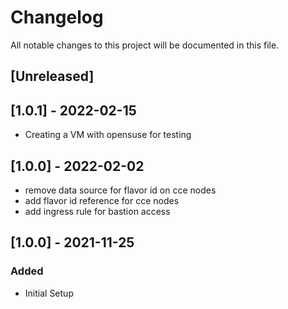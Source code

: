 # Changelog

All notable changes to this project will be documented in this file.

## [Unreleased]

## [1.0.1] - 2022-02-15

- Creating a VM with opensuse for testing

## [1.0.0] - 2022-02-02

- remove data source for flavor id on cce nodes
- add flavor id reference for cce nodes
- add ingress rule for bastion access

## [1.0.0] - 2021-11-25

### Added

- Initial Setup

